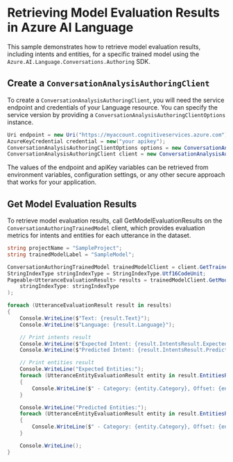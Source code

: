 # Retrieving Model Evaluation Results in Azure AI Language

This sample demonstrates how to retrieve model evaluation results, including intents and entities, for a specific trained model using the `Azure.AI.Language.Conversations.Authoring` SDK.

## Create a `ConversationAnalysisAuthoringClient`

To create a `ConversationAnalysisAuthoringClient`, you will need the service endpoint and credentials of your Language resource. You can specify the service version by providing a `ConversationAnalysisAuthoringClientOptions` instance.

```C# Snippet:CreateAuthoringClientForSpecificApiVersion
Uri endpoint = new Uri("https://myaccount.cognitiveservices.azure.com");
AzureKeyCredential credential = new("your apikey");
ConversationAnalysisAuthoringClientOptions options = new ConversationAnalysisAuthoringClientOptions(ConversationAnalysisAuthoringClientOptions.ServiceVersion.V2024_11_15_Preview);
ConversationAnalysisAuthoringClient client = new ConversationAnalysisAuthoringClient(endpoint, credential, options);
```

The values of the endpoint and apiKey variables can be retrieved from environment variables, configuration settings, or any other secure approach that works for your application.

## Get Model Evaluation Results

To retrieve model evaluation results, call GetModelEvaluationResults on the `ConversationAuthoringTrainedModel` client, which provides evaluation metrics for intents and entities for each utterance in the dataset.

```C# Snippet:Sample9_ConversationsAuthoring_GetModelEvaluationResults
string projectName = "SampleProject";
string trainedModelLabel = "SampleModel";

ConversationAuthoringTrainedModel trainedModelClient = client.GetTrainedModel(projectName, trainedModelLabel);
StringIndexType stringIndexType = StringIndexType.Utf16CodeUnit;
Pageable<UtteranceEvaluationResult> results = trainedModelClient.GetModelEvaluationResults(
    stringIndexType: stringIndexType
);

foreach (UtteranceEvaluationResult result in results)
{
    Console.WriteLine($"Text: {result.Text}");
    Console.WriteLine($"Language: {result.Language}");

    // Print intents result
    Console.WriteLine($"Expected Intent: {result.IntentsResult.ExpectedIntent}");
    Console.WriteLine($"Predicted Intent: {result.IntentsResult.PredictedIntent}");

    // Print entities result
    Console.WriteLine("Expected Entities:");
    foreach (UtteranceEntityEvaluationResult entity in result.EntitiesResult.ExpectedEntities)
    {
        Console.WriteLine($" - Category: {entity.Category}, Offset: {entity.Offset}, Length: {entity.Length}");
    }

    Console.WriteLine("Predicted Entities:");
    foreach (UtteranceEntityEvaluationResult entity in result.EntitiesResult.PredictedEntities)
    {
        Console.WriteLine($" - Category: {entity.Category}, Offset: {entity.Offset}, Length: {entity.Length}");
    }

    Console.WriteLine();
}
```
